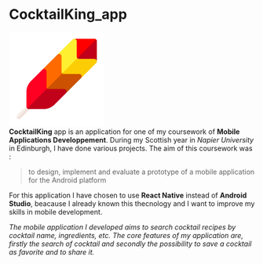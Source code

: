 # CocktailKing_app
![CocktailKing logo](/assets/icon.png "CocktailKing logo")  
**CocktailKing** app is an application for one of my coursework of **Mobile Applications Developpement**. During my Scottish year in *Napier University* in Edinburgh, I have done various projects. The aim of this coursework was :
>to design, implement and evaluate a prototype of a mobile application for the Android platform

For this application I have chosen to use **React Native** instead of **Android Studio**, beacause I already known this thecnology and I want to improve my skills in mobile development.  

*The mobile application I developed aims to search cocktail recipes by cocktail name, ingredients, etc. The core features of my application are, firstly the search of cocktail and secondly the possibility to save a cocktail as favorite and to share it.*
